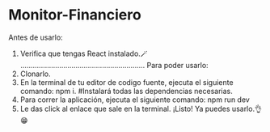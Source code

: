 # Monitor-Financiero
Antes de usarlo:
1. Verifica que tengas React instalado.🪄
.............................................................
Para poder usarlo:
1. Clonarlo.
2. En la terminal de tu editor de codigo fuente, ejecuta el siguiente comando: npm i. #Instalará todas las dependencias necesarias.
3. Para correr la aplicación, ejecuta el siguiente comando: npm run dev
4. Le das click al enlace que sale en la terminal.
¡Listo! Ya puedes usarlo.👌😁
